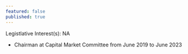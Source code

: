 ```yaml
---
featured: false
published: true
---
```

Legistlative Interest(s): NA

* Chairman at Capital Market Committee from June 2019 to June 2023
